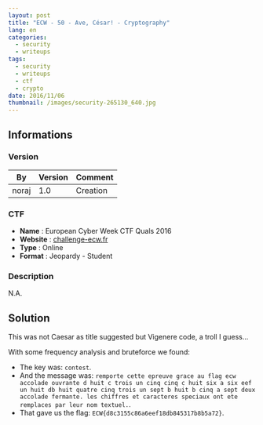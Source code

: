 ```yaml
---
layout: post
title: "ECW - 50 - Ave, César! - Cryptography"
lang: en
categories:
  - security
  - writeups
tags:
  - security
  - writeups
  - ctf
  - crypto
date: 2016/11/06
thumbnail: /images/security-265130_640.jpg
---
```

## Informations

### Version

| By    | Version | Comment
| ---   | ---     | ---
| noraj | 1.0     | Creation

### CTF

- **Name** : European Cyber Week CTF Quals 2016
- **Website** : [challenge-ecw.fr](https://challenge-ecw.fr/)
- **Type** : Online
- **Format** : Jeopardy - Student

### Description

N.A.

## Solution

This was not Caesar as title suggested but Vigenere code, a troll I guess...

With some frequency analysis and bruteforce we found:
* The key was: `contest`.
* And the message was: `remporte cette epreuve grace au flag ecw accolade ouvrante d huit c trois un cinq cinq c huit six a six eef un huit db huit quatre cinq trois un sept b huit b cinq a sept deux accolade fermante. les chiffres et caracteres speciaux ont ete remplaces par leur nom textuel.`.
* That gave us the flag: `ECW{d8c3155c86a6eef18db845317b8b5a72}`.
